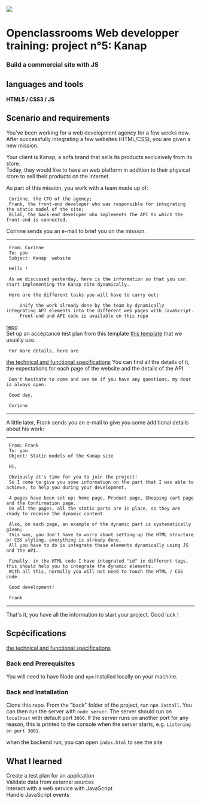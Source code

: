 ![](/front/images/banniere.png)
# Openclassrooms Web developper training: project n°5: Kanap

 ### Build a commercial site with JS

## languages and tools

#### HTML5 / CSS3 / JS

## Scenario and requirements

You've been working for a web development agency for a few weeks now.   
After successfully integrating a few websites (HTML/CSS), you are given a new mission.  

Your client is Kanap, a sofa brand that sells its products exclusively from its store.   
Today, they would like to have an web platform in addition to their physical store to sell their products on the Internet.  

As part of this mission, you work with a team made up of:  

     Corinne, the CTO of the agency;  
     Frank, the front-end developer who was responsible for integrating the static model of the site;  
     Bilal, the back-end developer who implements the API to which the front-end is connected.  

Corinne sends you an e-mail to brief you on the mission:
 
--------------------------------------------------------------------------
     From: Corinne
     To: you
     Subject: Kanap  website

     Hello !

     As we discussed yesterday, here is the information so that you can start implementing the Kanap site dynamically.  

     Here are the different tasks you will have to carry out:  

         Unify the work already done by the team by dynamically integrating API elements into the different web pages with JavaScript.  
         Front-end and API code is available on this repo
[repo](https://github.com/OpenClassrooms-Student-Center/P5-Dev-Web-Kanap)    
     Set up an acceptance test plan from this template
[this template](/DW%2BP5%2B-%2BModele%2Bplan%2Btests%2Bacceptation(1).xlsx) that we usually use.     

     For more details, here are
[the technical and functional specifications](/DW%2BP5%2B-%2BModele%2Bplan%2Btests%2Bacceptation(1).xlsx)
     You can find all the details of it, the expectations for each page of the website and the details of the API.  

     Don't hesitate to come and see me if you have any questions, my door is always open.  

     Good day,  

     Corinne  
-----------------------------------------------------------------------------------------------------------

A little later, Frank sends you an e-mail to give you some additional details about his work:

--------------------------------------------------------------------------------------------------------------
     

     From: Frank  
     To: you  
     Object: Static models of the Kanap site  

     Hi,  

     Obviously it's time for you to join the project!   
     So I come to give you some information on the part that I was able to achieve, to help you during your development.   

     4 pages have been set up: home page, Product page, Shopping cart page and the Confirmation page.   
     On all the pages, all the static parts are in place, so they are ready to receive the dynamic content.   

     Also, on each page, an example of the dynamic part is systematically given;   
     this way, you don't have to worry about setting up the HTML structure or CSS styling, everything is already done.   
     All you have to do is integrate these elements dynamically using JS and the API.   

     Finally, in the HTML code I have integrated "id" in different tags, this should help you to integrate the dynamic elements.    
     With all this, normally you will not need to touch the HTML / CSS code.    

     Good development!   

     Frank  

-------------------------------------------------------------------------------------------------------------

That's it, you have all the information to start your project. Good luck !    
## Scpécifications

[the technical and functional specifications](/DW%2BP5%2B-%2BSpecifications%2Bfonctionnelles.pdf)


### Back end Prerequisites ###

You will need to have Node and `npm` installed locally on your machine.

### Back end Installation ###

Clone this repo. From the "back" folder of the project, run `npm install`. You 
can then run the server with `node server`. 
The server should run on `localhost` with default port `3000`. If the
server runs on another port for any reason, this is printed to the
console when the server starts, e.g. `Listening on port 3001`.

when the backend run, you can open `index.html` to see the site

## What I learned

Create a test plan for an application  
Validate data from external sources  
Interact with a web service with JavaScript  
Handle JavaScript events   
